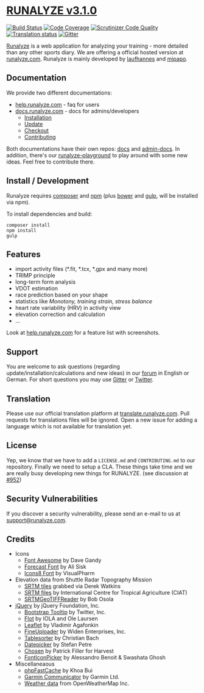 # [RUNALYZE v3.1.0](https://blog.runalyze.com)

[![Build Status](https://travis-ci.org/Runalyze/Runalyze.svg?branch=master)](https://travis-ci.org/Runalyze/Runalyze)
[![Code Coverage](https://scrutinizer-ci.com/g/Runalyze/Runalyze/badges/coverage.png?b=master)](https://scrutinizer-ci.com/g/Runalyze/Runalyze/?branch=master)
[![Scrutinizer Code Quality](https://scrutinizer-ci.com/g/Runalyze/Runalyze/badges/quality-score.png?b=master)](https://scrutinizer-ci.com/g/Runalyze/Runalyze/?branch=master)
[![Translation status](https://translate.runalyze.com/widgets/runalyze/-/svg-badge.svg)](http://translate.runalyze.de/engage/runalyze/?utm_source=widget)
[![Gitter](https://badges.gitter.im/Join%20Chat.svg)](https://gitter.im/Runalyze/Runalyze?utm_source=badge&utm_medium=badge&utm_campaign=pr-badge&utm_content=badge)

[Runalyze](https://blog.runalyze.com) is a web application for analyzing your training - more detailed than any other sports diary.
We are offering a official hosted version at [runalyze.com](https://runalyze.com).
Runalyze is mainly developed by [laufhannes](https://github.com/laufhannes) and [mipapo](https://github.com/mipapo).

## Documentation
We provide two different documentations:
* [help.runalyze.com](https://help.runalyze.com) - faq for users
* [docs.runalyze.com](https://docs.runalyze.com) - docs for admins/developers
  * [Installation](https://docs.runalyze.com/en/latest/installation/3.x.html)
  * [Update](https://docs.runalyze.com/en/latest/upgrade/3.x.html)
  * [Checkout](https://docs.runalyze.com/en/latest/checkout.html)
  * [Contributing](https://docs.runalyze.com/en/latest/contribute.html)

Both documentations have their own repos: [docs](https://github.com/Runalyze/docs) and [admin-docs](https://github.com/Runalyze/admin-docs). In addition, there's our [runalyze-playground](https://github.com/Runalyze/runalyze-playground) to play around with some new ideas. Feel free to contribute there.

## Install / Development
Runalyze requires [composer](https://getcomposer.org/doc/00-intro.md#system-requirements) and
[npm](https://nodejs.org/download/)
(plus [bower](http://bower.io/) and
[gulp](https://github.com/gulpjs/gulp/blob/master/docs/getting-started.md), will be installed via npm).

To install dependencies and build:
```
composer install
npm install
gulp
```

## Features
 * import activity files (*.fit, *.tcx, *.gpx and many more)
 * TRIMP principle
 * long-term form analysis
 * VDOT estimation
 * race prediction based on your shape
 * statistics like *Monotony, training strain, stress balance*
 * heart rate variability (HRV) in activity view
 * elevation correction and calculation
 * ...

Look at [help.runalyze.com](https://help.runalyze.com/latest/features.html) for a feature list with screenshots.


## Support
You are welcome to ask questions (regarding update/installation/calculations and new ideas) in our [forum](https://forum.runalyze.com) in English or German. For short questions you may use [Gitter](https://gitter.im/Runalyze/Runalyze) or [Twitter](https://twitter.com/RunalyzeDE).

## Translation

Please use our official translation platform at [translate.runalyze.com](https://translate.runalyze.com). Pull requests for translations files will be ignored. Open a new issue for adding a language which is not available for translation yet.

## License
Yep, we know that we have to add a `LICENSE.md` and `CONTRIBUTING.md` to our repository. Finally we need to setup a CLA. These things take time and we are really busy developing new things for RUNALYZE.
 (see discussion at [#952](https://github.com/Runalyze/Runalyze/issues/952))

## Security Vulnerabilities

If you discover a security vulnerability, please send an e-mail to us at support@runalyze.com.

## Credits
* Icons
	* [Font Awesome](http://fontawesome.io/) by Dave Gandy
	* [Forecast Font](http://forecastfont.iconvau.lt/) by Ali Sisk
	* [Icons8 Font](http://icons8.com/) by VisualPharm
* Elevation data from Shuttle Radar Topography Mission
	* [SRTM tiles](http://dwtkns.com/srtm/) grabbed via Derek Watkins
	* [SRTM files](http://srtm.csi.cgiar.org/) by International  Centre for Tropical  Agriculture (CIAT)
	* [SRTMGeoTIFFReader](http://www.osola.org.uk/elevations/index.htm) by Bob Osola
* [jQuery](http://jquery.org/) by jQuery Foundation, Inc.
    * [Bootstrap Tooltip](http://twitter.github.com/bootstrap/javascript.html#tooltips) by Twitter, Inc.
    * [Flot](http://www.flotcharts.org/) by IOLA and Ole Laursen
    * [Leaflet](http://leafletjs.com/) by Vladimir Agafonkin
    * [FineUploader](https://github.com/Widen/fine-uploader) by Widen Enterprises, Inc.
    * [Tablesorter](http://tablesorter.com/docs/) by Christian Bach
    * [Datepicker](http://www.eyecon.ro/) by Stefan Petre
    * [Chosen](http://getharvest.com/) by Patrick Filler for Harvest
    * [FontIconPicker](http://codeb.it/) by Alessandro Benoit &amp; Swashata Ghosh
* Miscellaneaous
    * [phpFastCache](https://github.com/khoaofgod/phpfastcache) by Khoa Bui
    * [Garmin Communicator](http://developer.garmin.com/web-device/garmin-communicator-plugin/) by Garmin Ltd.
    * [Weather data](http://openweathermap.org) from OpenWeatherMap Inc.
